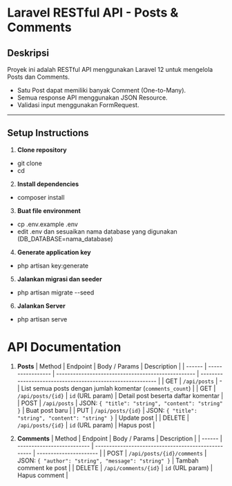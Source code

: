 # Laravel RESTful API - Posts & Comments

## Deskripsi
Proyek ini adalah RESTful API menggunakan Laravel 12 untuk mengelola Posts dan Comments.
- Satu Post dapat memiliki banyak Comment (One-to-Many).
- Semua response API menggunakan JSON Resource.
- Validasi input menggunakan FormRequest.

---

## Setup Instructions

1. **Clone repository**

- git clone <repository-url>
- cd <project-folder>

2. **Install dependencies**
- composer install

3. **Buat file environment**
- cp .env.example .env
- edit .env dan sesuaikan nama database yang digunakan (DB_DATABASE=nama_database)

4. **Generate application key**
- php artisan key:generate

5. **Jalankan migrasi dan seeder**
- php artisan migrate --seed

6. **Jalankan Server**
- php artisan serve

# API Documentation

1. **Posts**
| Method | Endpoint          | Body / Params                                      | Description                                                |
| ------ | ----------------- | -------------------------------------------------- | ---------------------------------------------------------- |
| GET    | `/api/posts`      | -                                                  | List semua posts dengan jumlah komentar (`comments_count`) |
| GET    | `/api/posts/{id}` | `id` (URL param)                                   | Detail post beserta daftar komentar                        |
| POST   | `/api/posts`      | JSON: `{ "title": "string", "content": "string" }` | Buat post baru                                             |
| PUT    | `/api/posts/{id}` | JSON: `{ "title": "string", "content": "string" }` | Update post                                                |
| DELETE | `/api/posts/{id}` | `id` (URL param)                                   | Hapus post                                                 |

2. **Comments**
| Method | Endpoint                   | Body / Params                                       | Description            |
| ------ | -------------------------- | --------------------------------------------------- | ---------------------- |
| POST   | `/api/posts/{id}/comments` | JSON: `{ "author": "string", "message": "string" }` | Tambah comment ke post |
| DELETE | `/api/comments/{id}`       | `id` (URL param)                                    | Hapus comment          |
